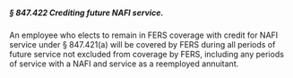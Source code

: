 ##### § 847.422 Crediting future NAFI service. #####

An employee who elects to remain in FERS coverage with credit for NAFI service under § 847.421(a) will be covered by FERS during all periods of future service not excluded from coverage by FERS, including any periods of service with a NAFI and service as a reemployed annuitant.